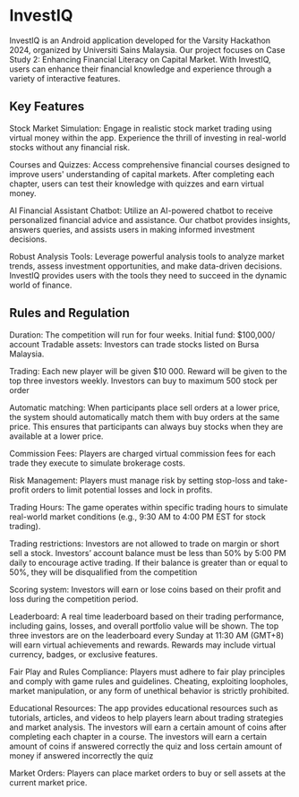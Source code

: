 ﻿# InvestIQ

 InvestIQ is an Android application developed for the Varsity Hackathon 2024, organized by Universiti Sains Malaysia. Our project focuses on Case Study 2: Enhancing Financial Literacy on Capital Market. With InvestIQ, users can enhance their financial knowledge and experience through a variety of interactive features.

## Key Features
Stock Market Simulation: Engage in realistic stock market trading using virtual money within the app. Experience the thrill of investing in real-world stocks without any financial risk.

Courses and Quizzes: Access comprehensive financial courses designed to improve users' understanding of capital markets. After completing each chapter, users can test their knowledge with quizzes and earn virtual money.

AI Financial Assistant Chatbot: Utilize an AI-powered chatbot to receive personalized financial advice and assistance. Our chatbot provides insights, answers queries, and assists users in making informed investment decisions.

Robust Analysis Tools: Leverage powerful analysis tools to analyze market trends, assess investment opportunities, and make data-driven decisions. InvestIQ provides users with the tools they need to succeed in the dynamic world of finance.

## Rules and Regulation
Duration: The competition will run for four weeks.
Initial fund: $100,000/ account
Tradable assets: Investors can trade stocks listed on Bursa Malaysia.

Trading:
Each new player will be given $10 000.
Reward will be given to the top three investors weekly.
Investors can buy to maximum 500 stock per order

Automatic matching: When participants place sell orders at a lower price, the system should automatically match them with buy orders at the same price. This ensures that participants can always buy stocks when they are available at a lower price.

Commission Fees: Players are charged virtual commission fees for each trade they execute to simulate brokerage costs.

Risk Management: Players must manage risk by setting stop-loss and take-profit orders to limit potential losses and lock in profits.

Trading Hours: The game operates within specific trading hours to simulate real-world market conditions (e.g., 9:30 AM to 4:00 PM EST for stock trading).

Trading restrictions:
 Investors are not allowed to trade on margin or short sell a stock.
 Investors’ account balance must be less than 50% by 5:00 PM daily to encourage active trading. If their balance is greater than or equal to 50%, they will be disqualified from the competition

Scoring system:
Investors will earn or lose coins based on their profit and loss during the competition period.

Leaderboard: 
A real time leaderboard based on their trading performance, including gains, losses, and overall portfolio value will be shown.
The top three investors are on the leaderboard every Sunday at 11:30 AM (GMT+8) will earn virtual achievements and rewards.
Rewards may include virtual currency, badges, or exclusive features.

Fair Play and Rules Compliance:
Players must adhere to fair play principles and comply with game rules and guidelines.
Cheating, exploiting loopholes, market manipulation, or any form of unethical behavior is strictly prohibited.

Educational Resources: 
The app provides educational resources such as tutorials, articles, and videos to help players learn about trading strategies and market analysis.
The investors will earn a certain amount of coins after completing each chapter in a course.
The investors will earn a certain amount of coins if answered correctly the quiz and loss certain amount of money if answered incorrectly the quiz

Market Orders: 
Players can place market orders to buy or sell assets at the current market price.

